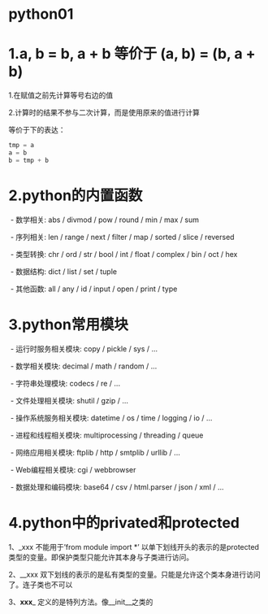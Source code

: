 # python01

# 1.a, b = b, a + b  等价于  (a, b) = (b, a + b)

1.在赋值之前先计算等号右边的值


2.计算时的结果不参与二次计算，而是使用原来的值进行计算


等价于下的表达：


~~~python
tmp = a
a = b
b = tmp + b
~~~

# 2.python的内置函数

​    \- 数学相关: abs / divmod / pow / round / min / max / sum

​    \- 序列相关: len / range / next / filter / map / sorted / slice / reversed

​    \- 类型转换: chr / ord / str / bool / int / float / complex / bin / oct / hex

​    \- 数据结构: dict / list / set / tuple

​    \- 其他函数: all / any / id / input / open / print / type

# 3.python常用模块

​    \- 运行时服务相关模块: copy / pickle / sys / ...

​    \- 数学相关模块: decimal / math / random / ...

​    \- 字符串处理模块: codecs / re / ...

​    \- 文件处理相关模块: shutil / gzip / ...

​    \- 操作系统服务相关模块: datetime / os / time / logging / io / ...

​    \- 进程和线程相关模块: multiprocessing / threading / queue

​    \- 网络应用相关模块: ftplib / http / smtplib / urllib / ...

​    \- Web编程相关模块: cgi / webbrowser

​    \- 数据处理和编码模块: base64 / csv / html.parser / json / xml / ...

# 4.python中的privated和protected

1、_xxx     不能用于’from module import *’ 以单下划线开头的表示的是protected类型的变量。即保护类型只能允许其本身与子类进行访问。

2、__xxx    双下划线的表示的是私有类型的变量。只能是允许这个类本身进行访问了。连子类也不可以

3、__xxx___ 定义的是特列方法。像__init__之类的

